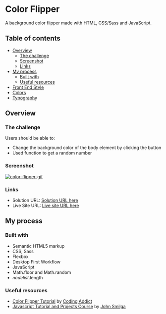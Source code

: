 # Color Flipper

A background color flipper made with HTML, CSS/Sass and JavaScript.

## Table of contents

- [Overview](#overview)
  - [The challenge](#the-challenge)
  - [Screenshot](#screenshot)
  - [Links](#links)
- [My process](#my-process)
  - [Built with](#built-with)
  - [Useful resources](#useful-resources)
- [Front End Style](#front-end-style-guide)
- [Colors](#colors)
- [Typography](#typography)

## Overview

### The challenge

Users should be able to:

- Change the background color of the body element by clicking the button
- Used function to get a random number

### Screenshot

[![color-flipper-gif](https://user-images.githubusercontent.com/20262557/184802869-fa6dfc5b-466f-4998-a582-f990db9651f6.JPG)](https://joemar-ceneza.github.io/color-flipper/)

### Links

- Solution URL: [Solution URL here](https://github.com/joemar-ceneza/color-flipper)
- Live Site URL: [Live site URL here](https://joemar-ceneza.github.io/color-flipper/)

## My process

### Built with

- Semantic HTML5 markup
- CSS, Sass
- Flexbox
- Desktop First Workflow
- JavaScript
- Math.floor and Math.random
- *nodelist*.length

### Useful resources

- [Color Flipper Tutorial](https://www.youtube.com/watch?v=c5SIG7Ie0dM&t=421s) by [Coding Addict](https://www.youtube.com/channel/UCMZFwxv5l-XtKi693qMJptA)
- [Javascript Tutorial and Projects Course](https://www.udemy.com/course/javascript-tutorial-for-beginners-w/) by [John Smilga](https://www.johnsmilga.com/)

